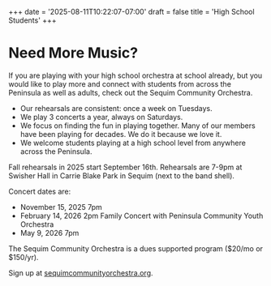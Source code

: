 +++
date = '2025-08-11T10:22:07-07:00'
draft = false
title = 'High School Students'
+++

# Need More Music?

If you are playing with your high school orchestra at school already, but you would like to play more and connect with students from across the Peninsula as well as adults, check out the Sequim Community Orchestra.

- Our rehearsals are consistent: once a week on Tuesdays.
- We play 3 concerts a year, always on Saturdays.
- We focus on finding the fun in playing together. Many of our members have been playing for decades. We do it because we love it.
- We welcome students playing at a high school level from anywhere across the Peninsula.

Fall rehearsals in 2025 start September 16th. Rehearsals are 7-9pm at Swisher Hall in Carrie Blake Park in Sequim (next to the band shell). 

Concert dates are:
- November 15, 2025 7pm
- February 14, 2026 2pm Family Concert with Peninsula Community Youth Orchestra
- May 9, 2026 7pm

The Sequim Community Orchestra is a dues supported program ($20/mo or $150/yr). 

Sign up at [sequimcommunityorchestra.org](https://sequimcommunityorchestra.org).
